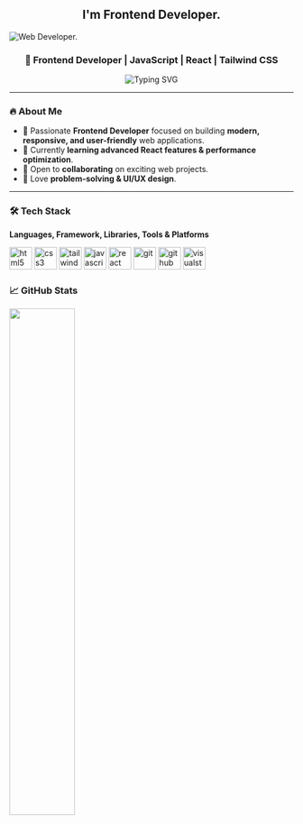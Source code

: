 <h2 align="center">I'm Frontend Developer.</h2>

![Web Developer.](https://media2.dev.to/dynamic/image/width=1000,height=420,fit=cover,gravity=auto,format=auto/https%3A%2F%2Fdev-to-uploads.s3.amazonaws.com%2Fuploads%2Farticles%2Fdrltzekgshzocy54061p.jpeg)

<h3 align="center">🚀 Frontend Developer | JavaScript | React | Tailwind CSS</h3>

<p align="center">
  <img src="https://readme-typing-svg.demolab.com?font=Fira+Code&weight=500&size=18&pause=1000&color=00AEEF&center=true&vCenter=true&width=435&lines=Passionate+Frontend+Developer;React+%7C+JavaScript+%7C+Tailwind+CSS;Building+awesome+web+experiences!" alt="Typing SVG" />
</p>

---

### 🔥 About Me
- 🚀 Passionate **Frontend Developer** focused on building **modern, responsive, and user-friendly** web applications.
- 🌱 Currently **learning advanced React features & performance optimization**.
- 🤝 Open to **collaborating** on exciting web projects.
- 🎯 Love **problem-solving & UI/UX design**.

---

### 🛠️ Tech Stack
**Languages, Framework, Libraries, Tools & Platforms**

<img src='https://cdn.jsdelivr.net/npm/simple-icons@3.0.1/icons/html5.svg' alt='html5' height='40'> <img src='https://cdn.jsdelivr.net/npm/simple-icons@3.0.1/icons/css3.svg' alt='css3' height='40'> <img src='https://cdn.jsdelivr.net/npm/simple-icons@3.0.1/icons/tailwindcss.svg' alt='tailwindcss' height='40'> <img src='https://cdn.jsdelivr.net/npm/simple-icons@3.0.1/icons/javascript.svg' alt='javascript' height='40'> <img src='https://cdn.jsdelivr.net/npm/simple-icons@3.0.1/icons/react.svg' alt='react' height='40'> <img src='https://cdn.jsdelivr.net/npm/simple-icons@3.0.1/icons/git.svg' alt='git' height='40'> <img src='https://cdn.jsdelivr.net/npm/simple-icons@3.0.1/icons/github.svg' alt='github' height='40'> <img src='https://cdn.jsdelivr.net/npm/simple-icons@3.0.1/icons/visualstudiocode.svg' alt='visualstudiocode' height='40'>

### 📈 GitHub Stats  
<p> <img width="48%" src="https://github-readme-stats.vercel.app/api?username=YourGitHubUsername&show_icons=true&theme=radical" />
</p>
